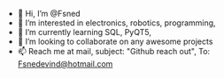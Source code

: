 - 👋 Hi, I’m @Fsned
- 👀 I’m interested in electronics, robotics, programming, 
- 🌱 I’m currently learning SQL, PyQT5, 
- 🙏 I’m looking to collaborate on any awesome projects
- 📫 Reach me at mail, subject: "Github reach out", To: Fsnedevind@hotmail.com

